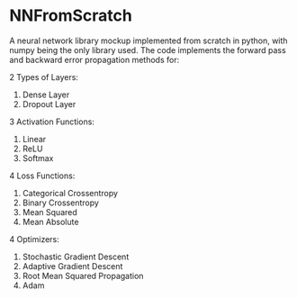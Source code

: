 # NNFromScratch

A neural network library mockup implemented from scratch in python, with numpy being the only library used. The code implements the forward pass and backward error propagation methods for:

2 Types of Layers:
1. Dense Layer
2. Dropout Layer

3 Activation Functions:
1. Linear 
2. ReLU
3. Softmax 

4 Loss Functions:
1. Categorical Crossentropy
2. Binary Crossentropy
3. Mean Squared
4. Mean Absolute

4 Optimizers:
1. Stochastic Gradient Descent
2. Adaptive Gradient Descent
3. Root Mean Squared Propagation
4. Adam
